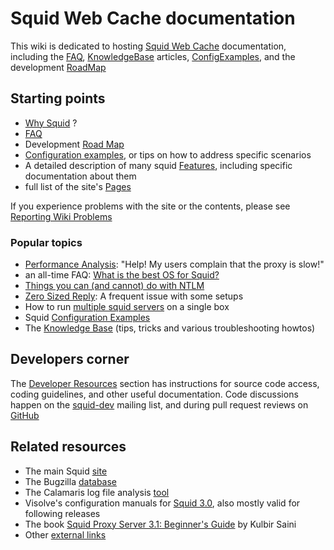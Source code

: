 # Squid Web Cache documentation

This wiki is dedicated to hosting [Squid Web Cache](http://www.squid-cache.org/) documentation,
including the [FAQ](/SquidFaq), [KnowledgeBase](/KnowledgeBase) articles,
[ConfigExamples](/ConfigExamples), and the development [RoadMap](/RoadMap)

## Starting points

- [Why Squid](/WhySquid) ?
- [FAQ](/SquidFaq)
- Development [Road Map](/RoadMap)
- [Configuration examples](/ConfigExamples), or tips on how to address specific scenarios
- A detailed description of many squid [Features](/Features), including specific documentation about them
- full list of the site's [Pages](/SitePages)

If you experience problems with the site or the contents, please see
[Reporting Wiki Problems](/ReportingWikiProblems)

### Popular topics

- [Performance Analysis](/KnowledgeBase/PerformanceAnalysis):
    "Help! My users complain that the proxy is slow!"
- an all-time FAQ: [What is the best OS for Squid?](/BestOsForSquid)
- [Things you can (and cannot) do with NTLM](/KnowledgeBase/NTLMIssues)
- [Zero Sized Reply](/SquidFaq/ZeroSizedReply): A frequent issue with some setups
- How to run [multiple squid servers](/KnowledgeBase/MultipleInstances) on a single box
- Squid [Configuration Examples](/ConfigExamples)
- The [Knowledge Base](/KnowledgeBase)
    (tips, tricks and various troubleshooting howtos)

## Developers corner

The [Developer Resources](/DeveloperResources)
section has instructions for source code access, coding guidelines, and
other useful documentation. Code discussions happen on the
[squid-dev](http://www.squid-cache.org/Support/mailing-lists.html#squid-dev)
mailing list, and during pull request reviews on
[GitHub](https://github.com/squid-cache/)

## Related resources

- The main Squid [site](http://www.squid-cache.org/)
- The Bugzilla [database](http://bugs.squid-cache.org/index.cgi)
- The Calamaris log file analysis [tool](http://freshmeat.net/projects/calamaris/)
- Visolve's configuration manuals for
    [Squid 3.0](http://www.visolve.com/squid/squid30/contents.php), also mostly
    valid for following releases
- The book [Squid Proxy Server 3.1: Beginner's
    Guide](https://www.packtpub.com/squid-proxy-server-3-1-beginners-guide/book)
    by Kulbir Saini
- Other [external links](/ExternalLinks)
